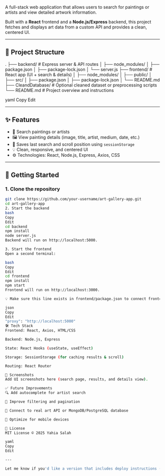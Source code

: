 

A full-stack web application that allows users to search for paintings or artists and view detailed artwork information.

Built with a **React** frontend and a **Node.js/Express** backend, this project fetches and displays art data from a custom API and provides a clean, centered UI.

---

## 📁 Project Structure

.
├── backend/ # Express server & API routes
│ ├── node_modules/
│ ├── package.json
│ ├── package-lock.json
│ └── server.js
├── frontend/ # React app (UI + search & details)
│ ├── node_modules/
│ ├── public/
│ ├── src/
│ ├── package.json
│ ├── package-lock.json
│ └── README.md
├── CleandDatabase/ # Optional cleaned dataset or preprocessing scripts
└── README.md # Project overview and instructions

yaml
Copy
Edit

---

## ✨ Features

- 🎨 Search paintings or artists
- 🖼 View painting details (image, title, artist, medium, date, etc.)
- 💾 Saves last search and scroll position using `sessionStorage`
- 💡 Clean, responsive, and centered UI
- ⚙️ Technologies: React, Node.js, Express, Axios, CSS

---

## 🚀 Getting Started

### 1. Clone the repository

```bash
git clone https://github.com/your-username/art-gallery-app.git
cd art-gallery-app
2. Start the backend
bash
Copy
Edit
cd backend
npm install
node server.js
Backend will run on http://localhost:5000.

3. Start the frontend
Open a second terminal:

bash
Copy
Edit
cd frontend
npm install
npm start
Frontend will run on http://localhost:3000.

💡 Make sure this line exists in frontend/package.json to connect frontend to backend:

json
Copy
Edit
"proxy": "http://localhost:5000"
🛠 Tech Stack
Frontend: React, Axios, HTML/CSS

Backend: Node.js, Express

State: React Hooks (useState, useEffect)

Storage: SessionStorage (for caching results & scroll)

Routing: React Router

📸 Screenshots
Add UI screenshots here (search page, results, and details view).

✅ Future Improvements
🔍 Add autocomplete for artist search

🎯 Improve filtering and pagination

💾 Connect to real art API or MongoDB/PostgreSQL database

📱 Optimize for mobile devices

📃 License
MIT License © 2025 Yahia Salah

yaml
Copy
Edit

---

Let me know if you'd like a version that includes deploy instructions (e.g. for Vercel, Netlif
